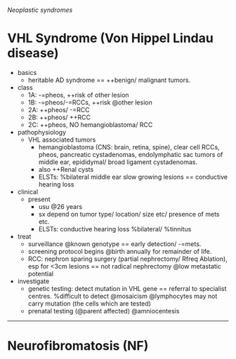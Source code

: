###### Neoplastic syndromes

# VHL Syndrome (Von Hippel Lindau disease)
- basics
    + heritable AD syndrome == ++benign/ malignant tumors.
- class
    + 1A: -=pheos, ++risk of other lesion
    + 1B: -=pheos/-=RCCs, ++risk @other lesion
    + 2A: ++pheos/ -=RCC
    + 2B: ++pheos/ ++RCC
    + 2C: ++pheos, NO hemangioblastoma/ RCC 
- pathophysiology
    + VHL associated tumors
        * hemangioblastoma (CNS: brain, retina, spine), clear cell RCCs, pheos, pancreatic cystadenomas, endolymphatic sac tumors of middle ear, epididymal/ broad ligament cystadenomas.  
        * also ++Renal cysts
        * ELSTs: %bilateral middle ear slow growing lesions == conductive hearing loss
- clinical
    + present
        * usu @26 years
        * sx depend on tumor type/ location/ size etc/ presence of mets etc.
        * ELSTs: conductive hearing loss %bilateral/ %tinnitus 
- treat
    + surveillance @known genotype == early detection/ -=mets.
    + screening protocol begins @birth annually for remainder of life.
    + RCC: nephron sparing surgery (partial nephrectomy/ Rfreq Ablation), esp for <3cm lesions == not radical nephrectomy @low metastatic potential
- investigate
    + genetic testing: detect mutation in VHL gene == referral to specialist centres. %difficult to detect @mosaicism @lymphocytes may not carry mutation (the cells which are tested)
    + prenatal testing (@parent affected) @amniocentesis
--------------------------------------------------------

# Neurofibromatosis (NF)



